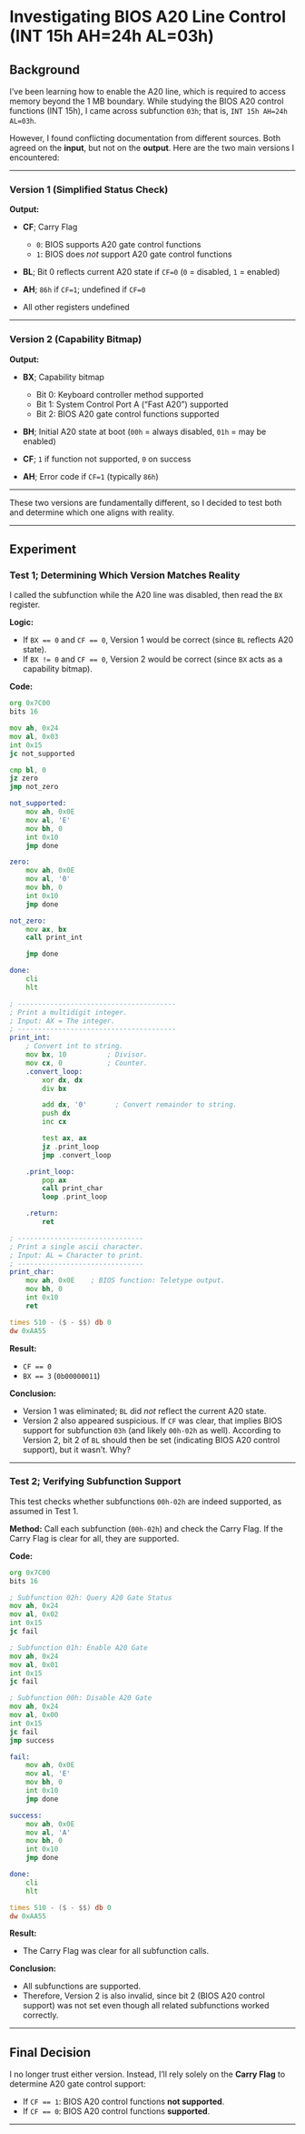 # Investigating BIOS A20 Line Control (INT 15h AH=24h AL=03h)

## Background

I’ve been learning how to enable the A20 line, which is required to access memory beyond the 1 MB boundary.
While studying the BIOS A20 control functions (INT 15h), I came across subfunction `03h`; that is, `INT 15h AH=24h AL=03h`.

However, I found conflicting documentation from different sources. Both agreed on the **input**, but not on the **output**.
Here are the two main versions I encountered:

---

### Version 1 (Simplified Status Check)

**Output:**

* **CF**; Carry Flag

  * `0`: BIOS supports A20 gate control functions
  * `1`: BIOS does *not* support A20 gate control functions
* **BL**; Bit 0 reflects current A20 state if `CF=0` (`0` = disabled, `1` = enabled)
* **AH**; `86h` if `CF=1`; undefined if `CF=0`
* All other registers undefined

---

### Version 2 (Capability Bitmap)

**Output:**

* **BX**; Capability bitmap

  * Bit 0: Keyboard controller method supported
  * Bit 1: System Control Port A (“Fast A20”) supported
  * Bit 2: BIOS A20 gate control functions supported
* **BH**; Initial A20 state at boot (`00h` = always disabled, `01h` = may be enabled)
* **CF**; `1` if function not supported, `0` on success
* **AH**; Error code if `CF=1` (typically `86h`)

---

These two versions are fundamentally different, so I decided to test both and determine which one aligns with reality.

---

## Experiment

### Test 1; Determining Which Version Matches Reality

I called the subfunction while the A20 line was disabled, then read the `BX` register.

**Logic:**

* If `BX == 0` and `CF == 0`, Version 1 would be correct (since `BL` reflects A20 state).
* If `BX != 0` and `CF == 0`, Version 2 would be correct (since `BX` acts as a capability bitmap).

**Code:**

```asm
org 0x7C00
bits 16

mov ah, 0x24
mov al, 0x03
int 0x15
jc not_supported

cmp bl, 0
jz zero
jmp not_zero

not_supported:
    mov ah, 0x0E
    mov al, 'E'
    mov bh, 0
    int 0x10
    jmp done

zero:
    mov ah, 0x0E
    mov al, '0'
    mov bh, 0
    int 0x10
    jmp done

not_zero:
    mov ax, bx
    call print_int

    jmp done

done:
    cli
    hlt

; ---------------------------------------
; Print a multidigit integer.
; Input: AX = The integer.
; ---------------------------------------
print_int:
    ; Convert int to string.
    mov bx, 10          ; Divisor.
    mov cx, 0           ; Counter.
    .convert_loop:
        xor dx, dx
        div bx

        add dx, '0'       ; Convert remainder to string.
        push dx
        inc cx

        test ax, ax
        jz .print_loop
        jmp .convert_loop

    .print_loop:
        pop ax
        call print_char
        loop .print_loop

    .return:
        ret

; -------------------------------
; Print a single ascii character.
; Input: AL = Character to print.
; -------------------------------
print_char:
    mov ah, 0x0E    ; BIOS function: Teletype output.
    mov bh, 0
    int 0x10
    ret

times 510 - ($ - $$) db 0
dw 0xAA55
```

**Result:**

* `CF == 0`
* `BX == 3` (`0b00000011`)

**Conclusion:**

* Version 1 was eliminated; `BL` did *not* reflect the current A20 state.
* Version 2 also appeared suspicious. If `CF` was clear, that implies BIOS support for subfunction `03h` (and likely `00h-02h` as well).
  According to Version 2, bit 2 of `BL` should then be set (indicating BIOS A20 control support), but it wasn’t. Why?

---

### Test 2; Verifying Subfunction Support

This test checks whether subfunctions `00h-02h` are indeed supported, as assumed in Test 1.

**Method:**
Call each subfunction (`00h-02h`) and check the Carry Flag.
If the Carry Flag is clear for all, they are supported.

**Code:**

```asm
org 0x7C00
bits 16

; Subfunction 02h: Query A20 Gate Status
mov ah, 0x24
mov al, 0x02
int 0x15
jc fail

; Subfunction 01h: Enable A20 Gate
mov ah, 0x24
mov al, 0x01
int 0x15
jc fail

; Subfunction 00h: Disable A20 Gate
mov ah, 0x24
mov al, 0x00
int 0x15
jc fail
jmp success

fail:
    mov ah, 0x0E
    mov al, 'E'
    mov bh, 0
    int 0x10
    jmp done

success:
    mov ah, 0x0E
    mov al, 'A'
    mov bh, 0
    int 0x10
    jmp done

done:
    cli
    hlt

times 510 - ($ - $$) db 0
dw 0xAA55
```

**Result:**

* The Carry Flag was clear for all subfunction calls.

**Conclusion:**

* All subfunctions are supported.
* Therefore, Version 2 is also invalid, since bit 2 (BIOS A20 control support) was not set even though all related subfunctions worked correctly.

---

## Final Decision

I no longer trust either version.
Instead, I’ll rely solely on the **Carry Flag** to determine A20 gate control support:

* If `CF == 1`: BIOS A20 control functions **not supported**.
* If `CF == 0`: BIOS A20 control functions **supported**.

---
